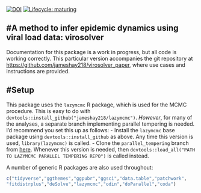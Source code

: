 
[![DOI](https://zenodo.org/badge/301812162.svg)](https://zenodo.org/badge/latestdoi/301812162)
[![Lifecycle:
maturing](https://img.shields.io/badge/lifecycle-maturing-blue.svg)](https://www.tidyverse.org/lifecycle/#maturing)

## \#A method to infer epidemic dynamics using viral load data: virosolver

Documentation for this package is a work in progress, but all code is
working correctly. This particular version accompanies the git
repository at <https://github.com/jameshay218/virosolver_paper>, where
use cases and instructions are provided.

## \#Setup

This package uses the `lazymcmc` R package, which is used for the MCMC
procedure. This is easy to do with
`devtools::install_github("jameshay218/lazymcmc")`. *However*, for many
of the analyses, a separate branch implementing parallel tempering is
needed. I’d recommend you set this up as follows: - Install the
`lazymcmc` base package using `devtools::install_github` as above. Any
time this version is used, `library(lazymcmc)` is called. - Clone the
`parallel_tempering` branch from
[here](https://github.com/jameshay218/lazymcmc/tree/parallel_tempering).
Whenever this version is needed, then `devtools::load_all("PATH TO
LAZYMCMC PARALLEL TEMPERING REPO")` is called instead.

A number of generic R packages are also used throughout:

``` r
c("tidyverse","ggthemes","ggpubr","ggsci","data.table","patchwork",
"fitdistrplus","deSolve","lazymcmc","odin","doParallel","coda")
```
